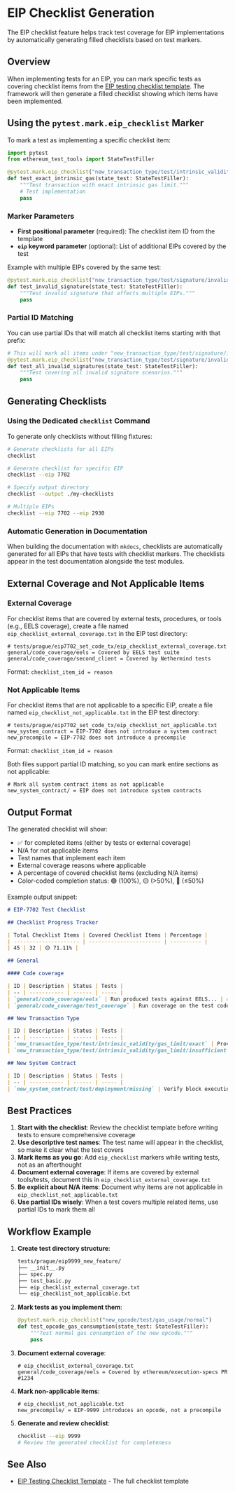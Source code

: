 # EIP Checklist Generation

The EIP checklist feature helps track test coverage for EIP implementations by automatically generating filled checklists based on test markers.

## Overview

When implementing tests for an EIP, you can mark specific tests as covering checklist items from the [EIP testing checklist template](../writing_tests/checklist_templates/eip_testing_checklist_template.md). The framework will then generate a filled checklist showing which items have been implemented.

## Using the `pytest.mark.eip_checklist` Marker

To mark a test as implementing a specific checklist item:

```python
import pytest
from ethereum_test_tools import StateTestFiller

@pytest.mark.eip_checklist("new_transaction_type/test/intrinsic_validity/gas_limit/exact")
def test_exact_intrinsic_gas(state_test: StateTestFiller):
    """Test transaction with exact intrinsic gas limit."""
    # Test implementation
    pass
```

### Marker Parameters

- **First positional parameter** (required): The checklist item ID from the template
- **`eip` keyword parameter** (optional): List of additional EIPs covered by the test

Example with multiple EIPs covered by the same test:

```python
@pytest.mark.eip_checklist("new_transaction_type/test/signature/invalid/v/0", eip=[7702, 2930])
def test_invalid_signature(state_test: StateTestFiller):
    """Test invalid signature that affects multiple EIPs."""
    pass
```

### Partial ID Matching

You can use partial IDs that will match all checklist items starting with that prefix:

```python
# This will mark all items under "new_transaction_type/test/signature/invalid/" as covered
@pytest.mark.eip_checklist("new_transaction_type/test/signature/invalid/")
def test_all_invalid_signatures(state_test: StateTestFiller):
    """Test covering all invalid signature scenarios."""
    pass
```

## Generating Checklists

### Using the Dedicated `checklist` Command

To generate only checklists without filling fixtures:

```bash
# Generate checklists for all EIPs
checklist

# Generate checklist for specific EIP
checklist --eip 7702

# Specify output directory
checklist --output ./my-checklists

# Multiple EIPs
checklist --eip 7702 --eip 2930
```

### Automatic Generation in Documentation

When building the documentation with `mkdocs`, checklists are automatically generated for all EIPs that have tests with checklist markers. The checklists appear in the test documentation alongside the test modules.

## External Coverage and Not Applicable Items

### External Coverage

For checklist items that are covered by external tests, procedures, or tools (e.g., EELS coverage), create a file named `eip_checklist_external_coverage.txt` in the EIP test directory:

```text
# tests/prague/eip7702_set_code_tx/eip_checklist_external_coverage.txt
general/code_coverage/eels = Covered by EELS test suite
general/code_coverage/second_client = Covered by Nethermind tests
```

Format: `checklist_item_id = reason`

### Not Applicable Items

For checklist items that are not applicable to a specific EIP, create a file named `eip_checklist_not_applicable.txt` in the EIP test directory:

```text
# tests/prague/eip7702_set_code_tx/eip_checklist_not_applicable.txt
new_system_contract = EIP-7702 does not introduce a system contract
new_precompile = EIP-7702 does not introduce a precompile
```

Format: `checklist_item_id = reason`

Both files support partial ID matching, so you can mark entire sections as not applicable:

```text
# Mark all system contract items as not applicable
new_system_contract/ = EIP does not introduce system contracts
```

## Output Format

The generated checklist will show:

- ✅ for completed items (either by tests or external coverage)
- N/A for not applicable items
- Test names that implement each item
- External coverage reasons where applicable
- A percentage of covered checklist items (excluding N/A items)
- Color-coded completion status: 🟢 (100%), 🟡 (>50%), 🔴 (≤50%)

Example output snippet:

```markdown
# EIP-7702 Test Checklist

## Checklist Progress Tracker

| Total Checklist Items | Covered Checklist Items | Percentage |
| --------------------- | ----------------------- | ---------- |
| 45 | 32 | 🟡 71.11% |

## General

#### Code coverage

| ID | Description | Status | Tests |
| -- | ----------- | ------ | ----- |
| `general/code_coverage/eels` | Run produced tests against EELS... | ✅ | Covered by EELS test suite |
| `general/code_coverage/test_coverage` | Run coverage on the test code itself... | ✅ | `tests/prague/eip7702_set_code_tx/test_set_code_txs.py::test_set_code_txs` |

## New Transaction Type

| ID | Description | Status | Tests |
| -- | ----------- | ------ | ----- |
| `new_transaction_type/test/intrinsic_validity/gas_limit/exact` | Provide the exact intrinsic gas... | ✅ | `tests/prague/eip7702_set_code_tx/test_checklist_example.py::test_exact_intrinsic_gas` |
| `new_transaction_type/test/intrinsic_validity/gas_limit/insufficient` | Provide the exact intrinsic gas minus one... |  |  |

## New System Contract

| ID | Description | Status | Tests |
| -- | ----------- | ------ | ----- |
| `new_system_contract/test/deployment/missing` | Verify block execution behavior... | N/A | EIP-7702 does not introduce a system contract |
```

## Best Practices

1. **Start with the checklist**: Review the checklist template before writing tests to ensure comprehensive coverage
2. **Use descriptive test names**: The test name will appear in the checklist, so make it clear what the test covers
3. **Mark items as you go**: Add `eip_checklist` markers while writing tests, not as an afterthought
4. **Document external coverage**: If items are covered by external tools/tests, document this in `eip_checklist_external_coverage.txt`
5. **Be explicit about N/A items**: Document why items are not applicable in `eip_checklist_not_applicable.txt`
6. **Use partial IDs wisely**: When a test covers multiple related items, use partial IDs to mark them all

## Workflow Example

1. **Create test directory structure**:

   ```bash
   tests/prague/eip9999_new_feature/
   ├── __init__.py
   ├── spec.py
   ├── test_basic.py
   ├── eip_checklist_external_coverage.txt
   └── eip_checklist_not_applicable.txt
   ```

2. **Mark tests as you implement them**:

   ```python
   @pytest.mark.eip_checklist("new_opcode/test/gas_usage/normal")
   def test_opcode_gas_consumption(state_test: StateTestFiller):
       """Test normal gas consumption of the new opcode."""
       pass
   ```

3. **Document external coverage**:

   ```text
   # eip_checklist_external_coverage.txt
   general/code_coverage/eels = Covered by ethereum/execution-specs PR #1234
   ```

4. **Mark non-applicable items**:

   ```text
   # eip_checklist_not_applicable.txt
   new_precompile/ = EIP-9999 introduces an opcode, not a precompile
   ```

5. **Generate and review checklist**:

   ```bash
   checklist --eip 9999
   # Review the generated checklist for completeness
   ```

## See Also

- [EIP Testing Checklist Template](./checklist_templates/eip_testing_checklist_template.md) - The full checklist template
